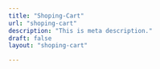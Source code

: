```yaml
---
title: "Shoping-Cart"
url: "shoping-cart"
description: "This is meta description."
draft: false
layout: "shoping-cart"

---
```




